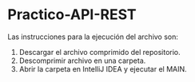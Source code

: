 # Practico-API-REST
Las instrucciones para la ejecución del archivo son:
1. Descargar el archivo comprimido del repositorio.
2. Descomprimir archivo en una carpeta.
3. Abrir la carpeta en IntelliJ IDEA y ejecutar el MAIN.
